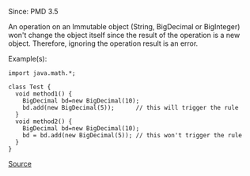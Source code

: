 Since: PMD 3.5

An operation on an Immutable object (String, BigDecimal or BigInteger) won't change the object itself
since the result of the operation is a new object. Therefore, ignoring the operation result is an error.

Example(s):
```
import java.math.*;

class Test {
  void method1() {
    BigDecimal bd=new BigDecimal(10);
    bd.add(new BigDecimal(5)); 		// this will trigger the rule
  }
  void method2() {
    BigDecimal bd=new BigDecimal(10);
    bd = bd.add(new BigDecimal(5)); // this won't trigger the rule
  }
}
```

[Source](https://pmd.github.io/pmd-5.6.1/pmd-java/rules/java/unnecessary.html#UselessOperationOnImmutable)
